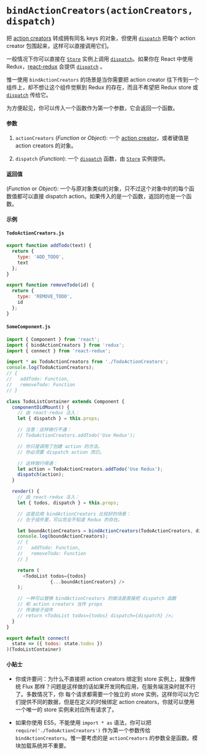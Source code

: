 # `bindActionCreators(actionCreators, dispatch)`

把 [action creators](../Glossary.md#action-creator) 转成拥有同名 keys 的对象，但使用 [`dispatch`](Store.md#dispatch) 把每个 action creator 包围起来，这样可以直接调用它们。

一般情况下你可以直接在 [`Store`](Store.md) 实例上调用 [`dispatch`](Store.md#dispatch)。如果你在 React 中使用 Redux，[react-redux](https://github.com/gaearon/react-redux) 会提供 [`dispatch`](Store.md#dispatch) 。

惟一使用 `bindActionCreators` 的场景是当你需要把 action creator 往下传到一个组件上，却不想让这个组件觉察到 Redux 的存在，而且不希望把 Redux store 或 [`dispatch`](Store.md#dispatch) 传给它。

为方便起见，你可以传入一个函数作为第一个参数，它会返回一个函数。

#### 参数

1. `actionCreators` (*Function* or *Object*): 一个 [action creator](../Glossary.md#action-creator)，或者键值是 action creators 的对象。

2. `dispatch` (*Function*): 一个 [`dispatch`](Store.md#dispatch) 函数，由 [`Store`](Store.md) 实例提供。

#### 返回值

(*Function* or *Object*): 一个与原对象类似的对象，只不过这个对象中的的每个函数值都可以直接 dispatch action。如果传入的是一个函数，返回的也是一个函数。

#### 示例

#### `TodoActionCreators.js`

```js
export function addTodo(text) {
  return {
    type: 'ADD_TODO',
    text
  };
}

export function removeTodo(id) {
  return {
    type: 'REMOVE_TODO',
    id
  };
}
```

#### `SomeComponent.js`

```js
import { Component } from 'react';
import { bindActionCreators } from 'redux';
import { connect } from 'react-redux';

import * as TodoActionCreators from './TodoActionCreators';
console.log(TodoActionCreators);
// {
//   addTodo: Function,
//   removeTodo: Function
// }

class TodoListContainer extends Component {
  componentDidMount() {
    // 由 react-redux 注入：
    let { dispatch } = this.props;

    // 注意：这样做行不通：
    // TodoActionCreators.addTodo('Use Redux');

    // 你只是调用了创建 action 的方法。
    // 你必须要 dispatch action 而已。

    // 这样做行得通：
    let action = TodoActionCreators.addTodo('Use Redux');
    dispatch(action);
  }

  render() {
    // 由 react-redux 注入：
    let { todos, dispatch } = this.props;

    // 这是应用 bindActionCreators 比较好的场景：
    // 在子组件里，可以完全不知道 Redux 的存在。

    let boundActionCreators = bindActionCreators(TodoActionCreators, dispatch);
    console.log(boundActionCreators);
    // {
    //   addTodo: Function,
    //   removeTodo: Function
    // }

    return (
      <TodoList todos={todos}
                {...boundActionCreators} />
    );

    // 一种可以替换 bindActionCreators 的做法是直接把 dispatch 函数
    // 和 action creators 当作 props 
    // 传递给子组件
    // return <TodoList todos={todos} dispatch={dispatch} />;
  }
}

export default connect(
  state => ({ todos: state.todos })
)(TodoListContainer)
```

#### 小贴士

* 你或许要问：为什么不直接把 action creators 绑定到 store 实例上，就像传统 Flux 那样？问题是这样做的话如果开发同构应用，在服务端渲染时就不行了。多数情况下，你 每个请求都需要一个独立的 store 实例，这样你可以为它们提供不同的数据，但是在定义的时候绑定 action creators，你就可以使用一个唯一的 store 实例来对应所有请求了。

* 如果你使用 ES5，不能使用 `import * as` 语法，你可以把 `require('./TodoActionCreators')` 作为第一个参数传给 `bindActionCreators`。惟一要考虑的是 `actionCreators` 的参数全是函数。模块加载系统并不重要。

